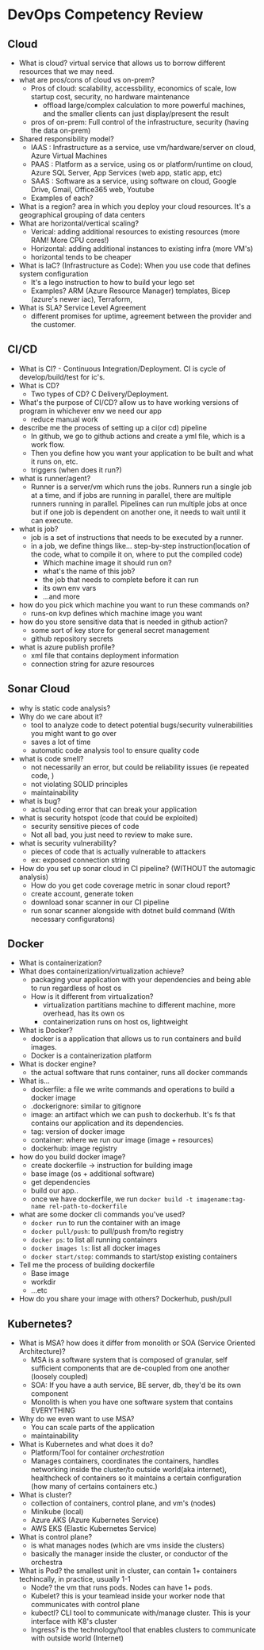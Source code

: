# DevOps Competency Review

## Cloud
- What is cloud? virtual service that allows us to borrow different resources that we may need. 
- what are pros/cons of cloud vs on-prem?
  - Pros of cloud: scalability, accessbility, economics of scale, low startup cost, security, no hardware maintenance
    - offload large/complex calculation to more powerful machines, and the smaller clients can just display/present the result
  - pros of on-prem: Full control of the infrastructure, security (having the data on-prem)
- Shared responsibility model?
  - IAAS : Infrastructure as a service, use vm/hardware/server on cloud, Azure Virtual Machines
  - PAAS : Platform as a service, using os or platform/runtime on cloud, Azure SQL Server, App Services (web app, static app, etc)
  - SAAS : Software as a service, using software on cloud, Google Drive, Gmail, Office365 web, Youtube
  - Examples of each?
- What is a region? area in which you deploy your cloud resources. It's a geographical grouping of data centers
- What are horizontal/vertical scaling?
  - Verical: adding additional resources to existing resources (more RAM! More CPU cores!)
  - Horizontal: adding additional instances to existing infra (more VM's)
  - horizontal tends to be cheaper
- What is IaC? (Infrastructure as Code): When you use code that defines system configuration
  - It's a lego instruction to how to build your lego set
  - Examples? ARM (Azure Resource Manager) templates, Bicep (azure's newer iac), Terraform, 
- What is SLA? Service Level Agreement
  - different promises for uptime, agreement between the provider and the customer.

## CI/CD
- What is CI? - Continuous Integration/Deployment. CI is cycle of develop/build/test for ic's.
- What is CD?
  - Two types of CD? C Delivery/Deployment.
- What's the purpose of CI/CD? allow us to have working versions of program in whichever env we need our app
  - reduce manual work
- describe me the process of setting up a ci(or cd) pipeline
  - In github, we go to github actions and create a yml file, which is a work flow.
  - Then you define how you want your application to be built and what it runs on, etc.
  - triggers (when does it run?)
- what is runner/agent?
  - Runner is a server/vm which runs the jobs. Runners run a single job at a time, and if jobs are running in parallel, there are multiple runners running in parallel. Pipelines can run multiple jobs at once but if one job is dependent on another one, it needs to wait until it can execute.
- what is job?
  - job is a set of instructions that needs to be executed by a runner.
  - in a job, we define things like... step-by-step instruction(location of the code, what to compile it on, where to put the compiled code)
    - Which machine image it should run on?
    - what's the name of this job?
    - the job that needs to complete before it can run
    - its own env vars
    - ...and more
- how do you pick which machine you want to run these commands on?
  - runs-on kvp defines which machine image you want 
- how do you store sensitive data that is needed in github action?
  - some sort of key store for general secret management
  - github repository secrets
- what is azure publish profile?
    - xml file that contains deployment information
    - connection string for azure resources
  
## Sonar Cloud
- why is static code analysis?
- Why do we care about it?
  - tool to analyze code to detect potential bugs/security vulnerabilities you might want to go over
  - saves a lot of time 
  - automatic code analysis tool to ensure quality code
- what is code smell?
  - not necessarily an error, but could be reliability issues (ie repeated code, )
  - not violating SOLID principles
  - maintainability
- what is bug?
  - actual coding error that can break your application
- what is security hotspot (code that could be exploited)
  - security sensitive pieces of code
  - Not all bad, you just need to review to make sure.
- what is security vulnerability?
  - pieces of code that is actually vulnerable to attackers
  - ex: exposed connection string
- How do you set up sonar cloud in CI pipeline? (WITHOUT the automagic analysis)
    - How do you get code coverage metric in sonar cloud report?
    - create account, generate token
    - download sonar scanner in our CI pipeline
    - run sonar scanner alongside with dotnet build command (With necessary configuratons)

## Docker
- What is containerization?
- What does containerization/virtualization achieve?
  - packaging your application with your dependencies and being able to run regardless of host os
  - How is it different from virtualization?
    - virtualization partitians machine to different machine, more overhead, has its own os
    - containerization runs on host os, lightweight
- What is Docker?
  - docker is a application that allows us to run containers and build images.
  - Docker is a containerization platform 
- What is docker engine?
  - the actual software that runs container, runs all docker commands
- What is...
  - dockerfile: a file we write commands and operations to build a docker image
  - .dockerignore: similar to gitignore
  - image: an artifact which we can push to dockerhub. It's fs that contains our application and its dependencies.
  - tag: version of docker image
  - container: where we run our image (image + resources)
  - dockerhub: image registry
- how do you build docker image?
  - create dockerfile -> instruction for building image
  - base image (os + additional software)
  - get dependencies
  - build our app..
  - once we have dockerfile, we run `docker build -t imagename:tag-name rel-path-to-dockerfile`
- what are some docker cli commands you've used?
  - `docker run` to run the container with an image
  - `docker pull/push`: to pull/push from/to registry
  - `docker ps`: to list all running containers
  - `docker images ls`: list all docker images 
  - `docker start/stop`: commands to start/stop existing containers
- Tell me the process of building dockerfile
  - Base image
  - workdir
  - ...etc
- How do you share your image with others? Dockerhub, push/pull

## Kubernetes?
- What is MSA? how does it differ from monolith or SOA (Service Oriented Architecture)?
  - MSA is a software system that is composed of granular, self sufficient components that are de-coupled from one another (loosely coupled)
  - SOA: If you have a auth service, BE server, db, they'd be its own component
  - Monolith is when you have one software system that contains EVERYTHING
- Why do we even want to use MSA?
  - You can scale parts of the application
  - maintainability
- What is Kubernetes and what does it do?
  - Platform/Tool for container *orchestration*
  - Manages containers, coordinates the containers, handles networking inside the cluster/to outside world(aka internet), healthcheck of containers so it maintains a certain configuration (how many of certains containers etc.)
- What is cluster?
  - collection of containers, control plane, and vm's (nodes)
  - Minikube (local)
  - Azure AKS (Azure Kubernetes Service)
  - AWS EKS (Elastic Kubernetes Service)
- What is control plane?
  - is what manages nodes (which are vms inside the clusters)
  - basically the manager inside the cluster, or conductor of the orchestra
- What is Pod? the smallest unit in cluster, can contain 1+ containers techincally, in practice, usually 1-1
  - Node? the vm that runs pods. Nodes can have 1+ pods.
  - Kubelet? this is your teamlead inside your worker node that communicates with control plane
  - kubectl? CLI tool to communicate with/manage cluster. This is your interface with K8's cluster 
  - Ingress? is the technology/tool that enables clusters to communicate with outside world (Internet)